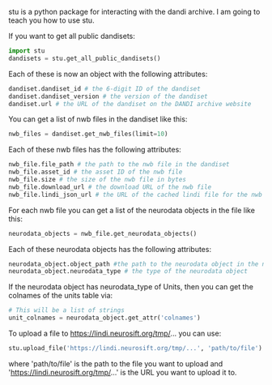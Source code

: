 stu is a python package for interacting with the dandi archive. I am going to teach you how to use stu.

If you want to get all public dandisets:

```python
import stu
dandisets = stu.get_all_public_dandisets()
```

Each of these is now an object with the following attributes:

```python
dandiset.dandiset_id # the 6-digit ID of the dandiset
dandiset.dandiset_version # the version of the dandiset
dandiset.url # the URL of the dandiset on the DANDI archive website
```

You can get a list of nwb files in the dandiset like this:

```python
nwb_files = dandiset.get_nwb_files(limit=10)
```

Each of these nwb files has the following attributes:

```python
nwb_file.file_path # the path to the nwb file in the dandiset
nwb_file.asset_id # the asset ID of the nwb file
nwb_file.size # the size of the nwb file in bytes
nwb_file.download_url # the download URL of the nwb file
nwb_file.lindi_json_url # the URL of the cached lindi file for the nwb file for efficient access
```

For each nwb file you can get a list of the neurodata objects in the file like this:

```python
neurodata_objects = nwb_file.get_neurodata_objects()
```

Each of these neurodata objects has the following attributes:

```python
neurodata_object.object_path #the path to the neurodata object in the nwb file
neurodata_object.neurodata_type # the type of the neurodata object
```

If the neurodata object has neurodata_type of Units, then you can get the colnames of the units table via:

```python
# This will be a list of strings
unit_colnames = neurodata_object.get_attr('colnames')
```

To upload a file to https://lindi.neurosift.org/tmp/... you can use:

```python
stu.upload_file('https://lindi.neurosift.org/tmp/...', 'path/to/file')
```

where 'path/to/file' is the path to the file you want to upload and 'https://lindi.neurosift.org/tmp/...' is the URL you want to upload it to.
